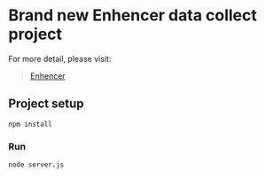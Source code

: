 # Brand new Enhencer data collect project

For more detail, please visit:
> [Enhencer](https://enhencer.com/)

## Project setup
```
npm install
```

### Run
```
node server.js
```
